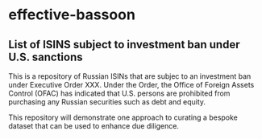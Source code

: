 # effective-bassoon

## List of ISINS subject to investment ban under U.S. sanctions


This is a repository of Russian ISINs that are subjec to an investment ban under Executive Order XXX. Under the Order, the Office of Foreign Assets Control (OFAC) has indicated that U.S. persons are prohibited from purchasing any Russian securities such as debt and equity.

This repository will demonstrate one approach to curating a bespoke dataset that can be used to enhance due diligence. 
